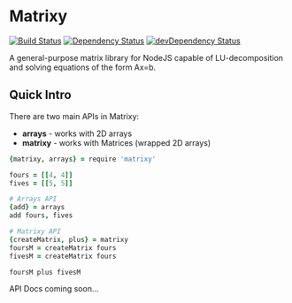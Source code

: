 Matrixy
=======
[![Build Status](https://travis-ci.org/ThomWright/matrixy.svg?branch=master)](https://travis-ci.org/ThomWright/matrixy)
[![Dependency Status](https://david-dm.org/ThomWright/matrixy.svg?theme=shields.io)](https://david-dm.org/ThomWright/matrixy)
[![devDependency Status](https://david-dm.org/ThomWright/matrixy/dev-status.svg?theme=shields.io)](https://david-dm.org/ThomWright/matrixy#info=devDependencies)

A general-purpose matrix library for NodeJS capable of LU-decomposition and solving equations of the form Ax=b.

## Quick Intro
 There are two main APIs in Matrixy:
 - **arrays** - works with 2D arrays
 - **matrixy** - works with Matrices (wrapped 2D arrays)

```coffeescript
{matrixy, arrays} = require 'matrixy'

fours = [[4, 4]]
fives = [[5, 5]]

# Arrays API
{add} = arrays
add fours, fives

# Matrixy API
{createMatrix, plus} = matrixy
foursM = createMatrix fours
fivesM = createMatrix fours

foursM plus fivesM
```

API Docs coming soon...